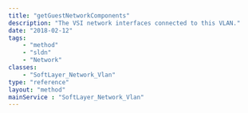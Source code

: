 ```yaml
---
title: "getGuestNetworkComponents"
description: "The VSI network interfaces connected to this VLAN."
date: "2018-02-12"
tags:
    - "method"
    - "sldn"
    - "Network"
classes:
    - "SoftLayer_Network_Vlan"
type: "reference"
layout: "method"
mainService : "SoftLayer_Network_Vlan"
---
```

